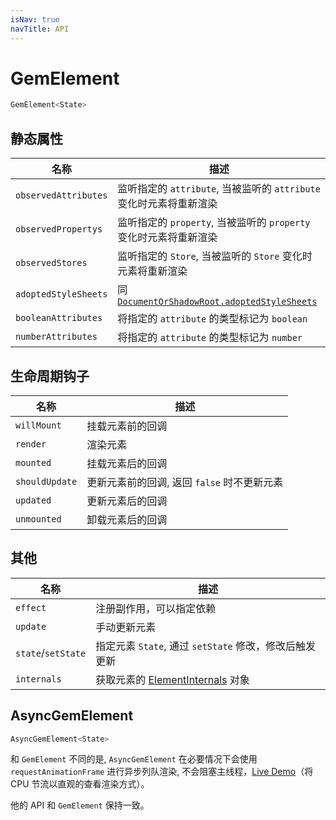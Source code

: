 ```yaml
---
isNav: true
navTitle: API
---
```


# GemElement

```ts
GemElement<State>
```

## 静态属性

| 名称                 | 描述                                                                |
| -------------------- | ------------------------------------------------------------------- |
| `observedAttributes` | 监听指定的 `attribute`, 当被监听的 `attribute` 变化时元素将重新渲染 |
| `observedPropertys`  | 监听指定的 `property`, 当被监听的 `property` 变化时元素将重新渲染   |
| `observedStores`     | 监听指定的 `Store`, 当被监听的 `Store` 变化时元素将重新渲染         |
| `adoptedStyleSheets` | 同 [`DocumentOrShadowRoot.adoptedStyleSheets`][1]                   |
| `booleanAttributes`  | 将指定的 `attribute` 的类型标记为 `boolean`                         |
| `numberAttributes`   | 将指定的 `attribute` 的类型标记为 `number`                          |

[1]: https://developer.mozilla.org/en-US/docs/Web/API/DocumentOrShadowRoot/adoptedStyleSheets

## 生命周期钩子

| 名称           | 描述                                        |
| -------------- | ------------------------------------------- |
| `willMount`    | 挂载元素前的回调                            |
| `render`       | 渲染元素                                    |
| `mounted`      | 挂载元素后的回调                            |
| `shouldUpdate` | 更新元素前的回调, 返回 `false` 时不更新元素 |
| `updated`      | 更新元素后的回调                            |
| `unmounted`    | 卸载元素后的回调                            |

## 其他

| 名称               | 描述                                                   |
| ------------------ | ------------------------------------------------------ |
| `effect`           | 注册副作用，可以指定依赖                               |
| `update`           | 手动更新元素                                           |
| `state`/`setState` | 指定元素 `State`, 通过 `setState` 修改，修改后触发更新 |
| `internals`        | 获取元素的 [ElementInternals][2] 对象                  |

[2]: https://html.spec.whatwg.org/multipage/custom-elements.html#the-elementinternals-interface

## AsyncGemElement

```ts
AsyncGemElement<State>
```

和 `GemElement` 不同的是, `AsyncGemElement` 在必要情况下会使用 `requestAnimationFrame` 进行异步列队渲染,
不会阻塞主线程，[Live Demo](https://gem-examples.netlify.com/perf-demo/)（将 CPU 节流以直观的查看渲染方式）。

他的 API 和 `GemElement` 保持一致。
